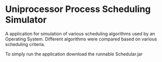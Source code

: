 # Uniprocessor Process Scheduling Simulator
A application for simulation of various scheduling algorithms used by an Operating System. Different algorithms were compared based on various scheduling criteria.

To simply run the application download the runnable Schedular.jar
